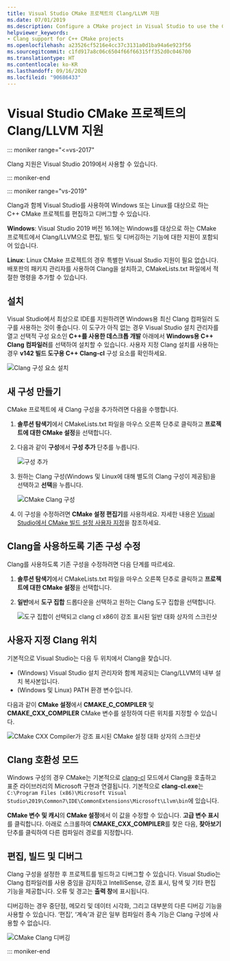 ```yaml
---
title: Visual Studio CMake 프로젝트의 Clang/LLVM 지원
ms.date: 07/01/2019
ms.description: Configure a CMake project in Visual Studio to use the Clang/LLVM toolchain.
helpviewer_keywords:
- Clang support for C++ CMake projects
ms.openlocfilehash: a23526cf5216e4cc37c3131a0d1ba94a6e923f56
ms.sourcegitcommit: c1fd917a8c06c6504f66f66315ff352d0c046700
ms.translationtype: HT
ms.contentlocale: ko-KR
ms.lasthandoff: 09/16/2020
ms.locfileid: "90686433"
---
```

# <a name="clangllvm-support-in-visual-studio-cmake-projects"></a>Visual Studio CMake 프로젝트의 Clang/LLVM 지원

::: moniker range="<=vs-2017"

Clang 지원은 Visual Studio 2019에서 사용할 수 있습니다.

::: moniker-end

::: moniker range="vs-2019"

Clang과 함께 Visual Studio를 사용하여 Windows 또는 Linux를 대상으로 하는 C++ CMake 프로젝트를 편집하고 디버그할 수 있습니다.

**Windows**: Visual Studio 2019 버전 16.1에는 Windows를 대상으로 하는 CMake 프로젝트에서 Clang/LLVM으로 편집, 빌드 및 디버깅하는 기능에 대한 지원이 포함되어 있습니다.

**Linux**: Linux CMake 프로젝트의 경우 특별한 Visual Studio 지원이 필요 없습니다. 배포판의 패키지 관리자를 사용하여 Clang을 설치하고, CMakeLists.txt 파일에서 적절한 명령을 추가할 수 있습니다.

## <a name="install"></a>설치

Visual Studio에서 최상으로 IDE를 지원하려면 Windows용 최신 Clang 컴파일러 도구를 사용하는 것이 좋습니다. 이 도구가 아직 없는 경우 Visual Studio 설치 관리자를 열고 선택적 구성 요소인 **C++를 사용한 데스크톱 개발** 아래에서 **Windows용 C++ Clang 컴파일러**를 선택하여 설치할 수 있습니다. 사용자 지정 Clang 설치를 사용하는 경우 **v142 빌드 도구용 C++ Clang-cl** 구성 요소를 확인하세요.

![Clang 구성 요소 설치](media/clang-install-vs2019.png)

## <a name="create-a-new-configuration"></a>새 구성 만들기

CMake 프로젝트에 새 Clang 구성을 추가하려면 다음을 수행합니다.

1. **솔루션 탐색기**에서 CMakeLists.txt 파일을 마우스 오른쪽 단추로 클릭하고 **프로젝트에 대한 CMake 설정**을 선택합니다.

1. 다음과 같이 **구성**에서 **구성 추가** 단추를 누릅니다.

   ![구성 추가](media/cmake-add-config-icon.png)

1. 원하는 Clang 구성(Windows 및 Linux에 대해 별도의 Clang 구성이 제공됨)을 선택하고 **선택**을 누릅니다.

   ![CMake Clang 구성](media/cmake-clang-configuration.png)

1. 이 구성을 수정하려면 **CMake 설정 편집기**를 사용하세요. 자세한 내용은 [Visual Studio에서 CMake 빌드 설정 사용자 지정](customize-cmake-settings.md)을 참조하세요.

## <a name="modify-an-existing-configuration-to-use-clang"></a>Clang을 사용하도록 기존 구성 수정

Clang를 사용하도록 기존 구성을 수정하려면 다음 단계를 따르세요.

1. **솔루션 탐색기**에서 CMakeLists.txt 파일을 마우스 오른쪽 단추로 클릭하고 **프로젝트에 대한 CMake 설정**을 선택합니다.

1. **일반**에서 **도구 집합** 드롭다운을 선택하고 원하는 Clang 도구 집합을 선택합니다.

   ![도구 집합이 선택되고 clang cl x86이 강조 표시된 일반 대화 상자의 스크린샷](media/cmake-clang-toolset.png)

## <a name="custom-clang-locations"></a>사용자 지정 Clang 위치

기본적으로 Visual Studio는 다음 두 위치에서 Clang을 찾습니다.

- (Windows) Visual Studio 설치 관리자와 함께 제공되는 Clang/LLVM의 내부 설치 복사본입니다.
- (Windows 및 Linux) PATH 환경 변수입니다.

다음과 같이 **CMake 설정**에서 **CMAKE_C_COMPILER** 및 **CMAKE_CXX_COMPILER** CMake 변수를 설정하여 다른 위치를 지정할 수 있습니다.

![CMake CXX Compiler가 강조 표시된 CMake 설정 대화 상자의 스크린샷](media/clang-location-cmake.png)

## <a name="clang-compatibility-modes"></a>Clang 호환성 모드

Windows 구성의 경우 CMake는 기본적으로 [clang-cl](https://llvm.org/devmtg/2014-04/PDFs/Talks/clang-cl.pdf) 모드에서 Clang을 호출하고 표준 라이브러리의 Microsoft 구현과 연결됩니다. 기본적으로 **clang-cl.exe**는 `C:\Program Files (x86)\Microsoft Visual Studio\2019\Common7\IDE\CommonExtensions\Microsoft\Llvm\bin`에 있습니다.

**CMake 변수 및 캐시**의 **CMake 설정**에서 이 값을 수정할 수 있습니다. **고급 변수 표시**를 클릭합니다. 아래로 스크롤하여 **CMAKE_CXX_COMPILER**를 찾은 다음, **찾아보기** 단추를 클릭하여 다른 컴파일러 경로를 지정합니다.

## <a name="edit-build-and-debug"></a>편집, 빌드 및 디버그

Clang 구성을 설정한 후 프로젝트를 빌드하고 디버그할 수 있습니다. Visual Studio는 Clang 컴파일러를 사용 중임을 감지하고 IntelliSense, 강조 표시, 탐색 및 기타 편집 기능을 제공합니다. 오류 및 경고는 **출력 창**에 표시됩니다.

디버깅하는 경우 중단점, 메모리 및 데이터 시각화, 그리고 대부분의 다른 디버깅 기능을 사용할 수 있습니다. ‘편집’, ‘계속’과 같은 일부 컴파일러 종속 기능은 Clang 구성에 사용할 수 없습니다.

![CMake Clang 디버깅](media/clang-debug-visualize.png)

::: moniker-end
